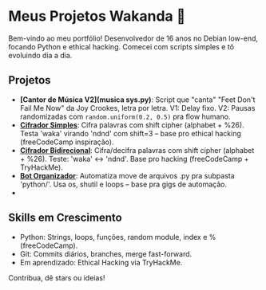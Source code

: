 # Meus Projetos Wakanda 🚀

Bem-vindo ao meu portfólio! Desenvolvedor de 16 anos no Debian low-end, focando Python e ethical hacking. Comecei com scripts simples e tô evoluindo dia a dia.

## Projetos
- **[Cantor de Música V2](musica sys.py)**: Script que "canta" "Feet Don't Fail Me Now" da Joy Crookes, letra por letra. V1: Delay fixo. V2: Pausas randomizadas com `random.uniform(0.2, 0.5)` pra flow humano.
- **[Cifrador Simples](cifrador_simples.py)**: Cifra palavras com shift cipher (alphabet + %26). Testa 'waka' virando 'ndnd' com shift=3 – base pro ethical hacking (freeCodeCamp inspiração).
- **[Cifrador Bidirecional](cifrador_simples.py)**: Cifra/decifra palavras com shift cipher (alphabet + %26). Teste: 'waka' <-> 'ndnd'. Base pro hacking (freeCodeCamp + TryHackMe).
- **[Bot Organizador](bot_organizador.py)**: Automatiza move de arquivos .py pra subpasta 'python/'. Usa os, shutil e loops – base pra gigs de automação.
- 
## Skills em Crescimento
- Python: Strings, loops, funções, random module, index e % (freeCodeCamp).
- Git: Commits diários, branches, merge fast-forward.
- Em aprendizado: Ethical Hacking via TryHackMe.

Contribua, dê stars ou ideias!
